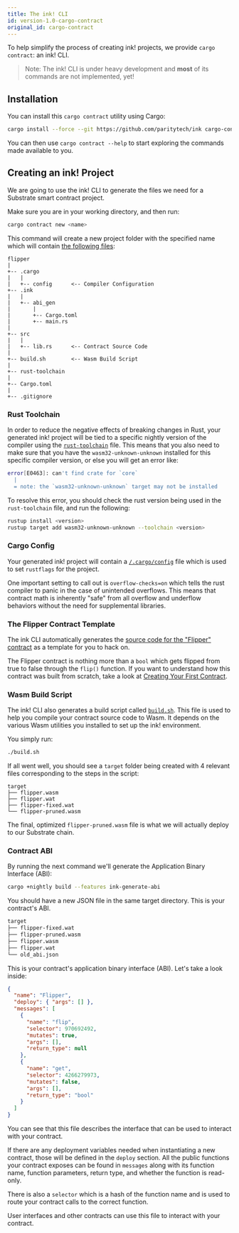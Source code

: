 ```yaml
---
title: The ink! CLI
id: version-1.0-cargo-contract
original_id: cargo-contract
---
```


To help simplify the process of creating ink! projects, we provide `cargo contract`: an ink! CLI.

> Note: The ink! CLI is under heavy development and **most** of its commands are not implemented, yet!

## Installation

You can install this `cargo contract` utility using Cargo:

```bash
cargo install --force --git https://github.com/paritytech/ink cargo-contract
```

You can then use `cargo contract --help` to start exploring the commands made available to you.

## Creating an ink! Project

We are going to use the ink! CLI to generate the files we need for a Substrate smart contract project.

Make sure you are in your working directory, and then run:

```bash
cargo contract new <name>
```

This command will create a new project folder with the specified name which will contain [the following files](https://github.com/paritytech/ink/tree/master/cli/template):

```
flipper
|
+-- .cargo
|   |
|   +-- config      <-- Compiler Configuration
+-- .ink
|   |
|   +-- abi_gen 
|       |
|       +-- Cargo.toml
|       +-- main.rs
|
+-- src
|   |
|   +-- lib.rs      <-- Contract Source Code
|
+-- build.sh        <-- Wasm Build Script
|
+-- rust-toolchain
|
+-- Cargo.toml
|
+-- .gitignore
```

### Rust Toolchain

In order to reduce the negative effects of breaking changes in Rust, your generated ink! project will be tied to a specific nightly version of the compiler using the [`rust-toolchain`](https://github.com/paritytech/ink/blob/master/cli/template/rust-toolchain) file. This means that you also need to make sure that you have the `wasm32-unknown-unknown` installed for this specific compiler version, or else you will get an error like:

```bash
error[E0463]: can't find crate for `core`
  |
  = note: the `wasm32-unknown-unknown` target may not be installed
```

To resolve this error, you should check the rust version being used in the `rust-toolchain` file, and run the following:

```bash
rustup install <version>
rustup target add wasm32-unknown-unknown --toolchain <version>
```

### Cargo Config

Your generated ink! project will contain a [`/.cargo/config`](https://github.com/paritytech/ink/blob/master/cli/template/.cargo/config) file which is used to set `rustflags` for the project.

One important setting to call out is `overflow-checks=on` which tells the rust compiler to panic in the case of unintended overflows. This means that contract math is inherently "safe" from all overflow and underflow behaviors without the need for supplemental libraries.

### The Flipper Contract Template

The ink CLI automatically generates the [source code for the "Flipper" contract](https://github.com/paritytech/ink/blob/master/cli/template/src/lib.rs) as a template for you to hack on.

The Flipper contract is nothing more than a `bool` which gets flipped from true to false through the `flip()` function. If you want to understand how this contract was built from scratch, take a look at [Creating Your First Contract](tutorials/creating-your-first-contract.md).

### Wasm Build Script

The ink! CLI also generates a build script called [`build.sh`](https://github.com/paritytech/ink/blob/master/cli/template/build.sh). This file is used to help you compile your contract source code to Wasm. It depends on the various Wasm utilities you installed to set up the ink! environment.

You simply run:

```bash
./build.sh
```

If all went well, you should see a `target` folder being created with 4 relevant files corresponding to the steps in the script:

```
target
├── flipper.wasm
├── flipper.wat
├── flipper-fixed.wat
└── flipper-pruned.wasm
```

The final, optimized `flipper-pruned.wasm` file is what we will actually deploy to our Substrate chain.

### Contract ABI

By running the next command we'll generate the Application Binary Interface (ABI):
``` bash
cargo +nightly build --features ink-generate-abi
```

You should have a new JSON file in the same target directory. This is your contract's ABI. 

``` bash
target
├── flipper-fixed.wat
├── flipper-pruned.wasm
├── flipper.wasm
├── flipper.wat
└── old_abi.json
```

This is your contract's application binary interface (ABI). Let's take a look inside:

```json
{
  "name": "Flipper",
  "deploy": { "args": [] },
  "messages": [
    {
      "name": "flip",
      "selector": 970692492,
      "mutates": true,
      "args": [],
      "return_type": null
    },
    {
      "name": "get",
      "selector": 4266279973,
      "mutates": false,
      "args": [],
      "return_type": "bool"
    }
  ]
}
```

You can see that this file describes the interface that can be used to interact with your contract.

If there are any deployment variables needed when instantiating a new contract, those will be defined in the `deploy` section. All the public functions your contract exposes can be found in `messages` along with its function name, function parameters, return type, and whether the function is read-only.

There is also a `selector` which is a hash of the function name and is used to route your contract calls to the correct function.

User interfaces and other contracts can use this file to interact with your contract.
